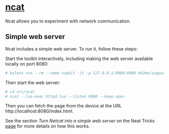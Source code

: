 # [ncat](https://nmap.org/ncat/guide/index.html)

Ncat allows you to experiment with network communication.

## Simple web server

Ncat includes a simple web server. To run it, follow these steps:

Start the toolkit interactively, including making the web server available locally on port 8080:
```bash
# balena run --rm --name supkit -it -p 127.0.0.1:8080:8080 kb2ma/support-toolkit
```

Then start the web server:
```bash
# cd src/ncat
# ncat --lua-exec httpd.lua --listen 8080 --keep-open
```

Then you can fetch the page from the device at the URL http://localhost:8080/index.html.

See the section *Turn Netcat into a simple web server* on the Neat Tricks [page](https://nmap.org/ncat/guide/ncat-tricks.html) for more details on how this works.
